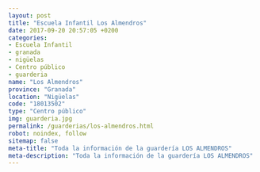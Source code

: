 ```yaml
---
layout: post
title: "Escuela Infantil Los Almendros"
date: 2017-09-20 20:57:05 +0200
categories:
- Escuela Infantil
- granada
- nigüelas
- Centro público
- guarderia
name: "Los Almendros"
province: "Granada"
location: "Nigüelas"
code: "18013502"
type: "Centro público"
img: guarderia.jpg
permalink: /guarderias/los-almendros.html
robot: noindex, follow
sitemap: false
meta-title: "Toda la información de la guardería LOS ALMENDROS"
meta-description: "Toda la información de la guardería LOS ALMENDROS"
---
```

